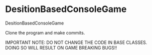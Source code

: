 # DesitionBasedConsoleGame
DesitionBasedConsoleGame

Clone the program and make commits.

IMPORTANT NOTE:
    DO NOT CHANGE THE CODE IN BASE CLASSES. DOING SO WILL RESULT ON GAME BREAKING BUGS!!